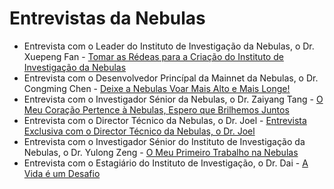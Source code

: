 # Entrevistas da Nebulas
- Entrevista com o Leader do Instituto de Investigação da Nebulas, o Dr. Xuepeng Fan - [Tomar as Rédeas para a Criação do Instituto de Investigação da Nebulas](https://medium.com/nebulasio/take-the-lead-to-set-up-nebulas-research-institute-658073d64ee3)
- Entrevista com o Desenvolvedor Princípal da Mainnet da Nebulas, o Dr. Congming Chen - [Deixe a Nebulas Voar Mais Alto e Mais Longe!](https://medium.com/nebulasio/nebulas-researcher-dr-congming-chen-let-nebulas-fly-higher-and-farther-ea67c31954)
- Entrevista com o Investigador Sénior da Nebulas, o Dr. Zaiyang Tang - [O Meu Coração Pertence à Nebulas, Espero que Brilhemos Juntos](https://medium.com/nebulasio/my-heart-belongs-to-nebulas-i-hope-we-shine-together-bf4b2d2b5068)
- Entrevista com o Director Técnico da Nebulas, o Dr. Joel - [Entrevista Exclusiva com o Director Técnico da Nebulas, o Dr. Joel](https://medium.com/nebulasio/exclusive-interview-to-nebulas-technical-director-dr-joel-6ce0a21bd1a)
- Entrevista com o Investigador Sénior do Instituto de Investigação da Nebulas, o Dr. Yulong Zeng - [O Meu Primeiro Trabalho na Nebulas](https://medium.com/nebulasio/my-first-offer-at-nebulas-6103a260af72)
- Entrevista com o Estagiário do Instituto de Investigação, o Dr. Dai - [A Vida é um Desafio](https://medium.com/nebulasio/nebulas-an-excellent-platform-to-explore-the-blockchain-world-93ad1c7cccda)
